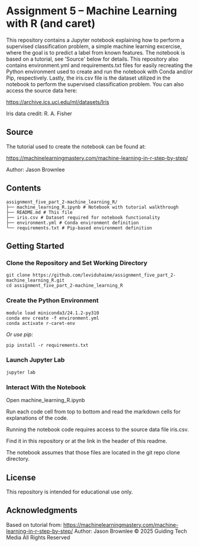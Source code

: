 # Assignment 5 – Machine Learning with R (and caret)

This repository contains a Jupyter notebook explaining how to perform a supervised classification problem, a simple  machine learning excercise, where the goal is to predict a label from known features. The notebook is based on a tutorial, see 'Source' below for details. This repository also contains environment.yml and requirements.txt files for easily recreating the Python environment used to create and run the notebook with Conda and/or Pip, respectively. Lastly, the iris.csv file is the dataset utilized in the notebook to perform the supervised classification problem. You can also access the source data here:

https://archive.ics.uci.edu/ml/datasets/Iris

Iris data credit: R. A. Fisher

## Source

The tutorial used to create the notebook can be found at:

https://machinelearningmastery.com/machine-learning-in-r-step-by-step/

Author: Jason Brownlee

## Contents

```
assignment_five_part_2-machine_learning_R/
├── machine_learning_R.ipynb # Notebook with tutorial walkthrough
├── README.md # This file
├── iris.csv # Dataset required for notebook functionality
├── environment.yml # Conda environment definition
└── requirements.txt # Pip-based environment definition

```

## Getting Started

### Clone the Repository and Set Working Directory

```
git clone https://github.com/leviduhaime/assignment_five_part_2-machine_learning_R.git
cd assignment_five_part_2-machine_learning_R
```

### Create the Python Environment

```
module load miniconda3/24.1.2-py310
conda env create -f environment.yml
conda activate r-caret-env
```

*Or use pip:*

```
pip install -r requirements.txt
```

### Launch Jupyter Lab

```
jupyter lab
```

### Interact With the Notebook

Open machine_learning_R.ipynb

Run each code cell from top to bottom and read the markdown cells for explanations of the code.

Running the notebook code requires access to the source data file iris.csv.

Find it in this repository or at the link in the header of this readme.

The notebook assumes that those files are located in the git repo clone directory.

## License

This repository is intended for educational use only.

## Acknowledgments

Based on tutorial from:
https://machinelearningmastery.com/machine-learning-in-r-step-by-step/
Author: Jason Brownlee
© 2025 Guiding Tech Media All Rights Reserved